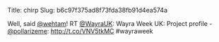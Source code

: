 Title: chirp
Slug: b6c97f375ad8f73fda38fb91d4ea574a

Well, said <a href="http://twitter.com/wehtam">@wehtam</a>! RT <a href="http://twitter.com/WayraUK">@WayraUK</a>: Wayra Week UK: Project profile - <a href="http://twitter.com/pollarizeme">@pollarizeme</a>: <a href="http://t.co/VNV5tkMC">http://t.co/VNV5tkMC</a> #wayraweek

